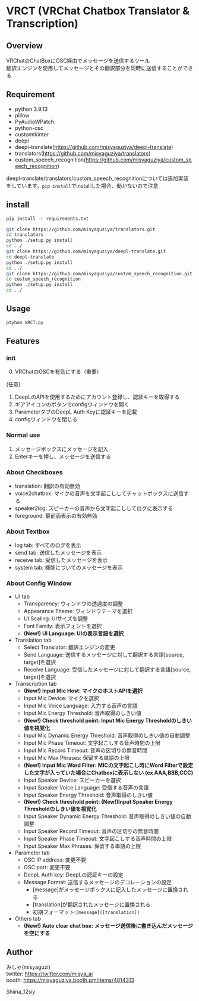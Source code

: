 # VRCT (VRChat Chatbox Translator & Transcription)

## Overview
VRChatのChatBoxにOSC経由でメッセージを送信するツール  
翻訳エンジンを使用してメッセージとその翻訳部分を同時に送信することができる  

## Requirement
- python 3.9.13
- pillow
- PyAudioWPatch
- python-osc
- customtkinter
- deepl
- deepl-translate(https://github.com/misyaguziya/deepl-translate)
- translators(https://github.com/misyaguziya/translators)
- custom_speech_recognition(https://github.com/misyaguziya/custom_speech_recognition)

deepl-translate/translators/custom_speech_recognitionについては追加実装をしています。`pip install`でinstallした場合、動かないので注意

## install
```bash
pip install -r requirements.txt
```

```bash
git clone https://github.com/misyaguziya/translators.git
cd translators
python ./setup.py install
cd ../
git clone https://github.com/misyaguziya/deepl-translate.git
cd deepl-translate
python ./setup.py install
cd ../
git clone https://github.com/misyaguziya/custom_speech_recognition.git
cd custom_speech_recognition
python ./setup.py install
cd ../
```

## Usage
```bash
ptyhon VRCT.py
```

## Features

### init
0. VRChatのOSCを有効にする（重要）

(任意)
1. DeepLのAPIを使用するためにアカウント登録し、認証キーを取得する
2. ギアアイコンのボタンでconfigウィンドウを開く
3. ParameterタブのDeepL Auth Keyに認証キーを記載
4. configウィンドウを閉じる

### Normal use
1. メッセージボックスにメッセージを記入
2. Enterキーを押し、メッセージを送信する

### About Checkboxes
- translation: 翻訳の有効無効
- voice2chatbox: マイクの音声を文字起こししてチャットボックスに送信する
- speaker2log: スピーカーの音声から文字起こししてログに表示する
- foreground: 最前面表示の有効無効

### About Textbox
- log tab: すべてのログを表示
- send tab: 送信したメッセージを表示
- receive tab: 受信したメッセージを表示
- system tab: 機能についてのメッセージを表示

### About Config Window
- UI tab
    - Transparency: ウィンドウの透過度の調整
    - Appearance Theme: ウィンドウテーマを選択
    - UI Scaling: UIサイズを調整
    - Font Family: 表示フォントを選択
    - **(New!) UI Language: UIの表示言語を選択**
- Translation tab
    - Select Translator: 翻訳エンジンの変更
    - Send Language: 送信するメッセージに対して翻訳する言語[source, target]を選択
    - Receive Language: 受信したメッセージに対して翻訳する言語[source, target]を選択
- Transcription tab
    - **(New!) Input Mic Host: マイクのホストAPIを選択**
    - Input Mic Device: マイクを選択
    - Input Mic Voice Language: 入力する音声の言語
    - Input Mic Energy Threshold: 音声取得のしきい値
    - **(New!) Check threshold point: Input Mic Energy Thresholdのしきい値を視覚化**
    - Input Mic Dynamic Energy Threshold: 音声取得のしきい値の自動調整
    - Input Mic Phase Timeout: 文字起こしする音声時間の上限
    - Input Mic Record Timeout: 音声の区切りの無音時間
    - Input Mic Max Phrases: 保留する単語の上限
    - **(New!) Input Mic Word Filter: MICの文字起こし時にWord Filterで設定した文字が入っていた場合にChatboxに表示しない (ex AAA,BBB,CCC)**
    - Input Speaker Device: スピーカーを選択
    - Input Speaker Voice Language: 受信する音声の言語
    - Input Speaker Energy Threshold: 音声取得のしきい値
    - **(New!) Check threshold point: (New!)Input Speaker Energy Thresholdのしきい値を視覚化**
    - Input Speaker Dynamic Energy Threshold: 音声取得のしきい値の自動調整
    - Input Speaker Record Timeout: 音声の区切りの無音時間
    - Input Speaker Phase Timeout: 文字起こしする音声時間の上限
    - Input Speaker Max Phrases: 保留する単語の上限
- Parameter tab
    - OSC IP address: 変更不要
    - OSC port: 変更不要
    - DeepL Auth key: DeepLの認証キーの設定
    - Message Format: 送信するメッセージのデコレーションの設定
        - [message]がメッセージボックスに記入したメッセージに置換される
        - [translation]が翻訳されたメッセージに置換される
        - 初期フォーマット:`[message]([translation])`
- Others tab
    - **(New!) Auto clear chat box: メッセージ送信後に書き込んだメッセージを空にする**

## Author
みしゃ(misyaguzi)  
twitter: https://twitter.com/misya_ai  
booth: https://misyaguziya.booth.pm/items/4814313  

Shiina_12siy  